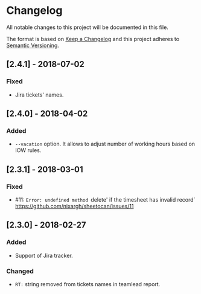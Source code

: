 # Changelog
All notable changes to this project will be documented in this file.

The format is based on [Keep a Changelog](http://keepachangelog.com/en/1.0.0/)
and this project adheres to [Semantic Versioning](http://semver.org/spec/v2.0.0.html).

## [2.4.1] - 2018-07-02
### Fixed
- Jira tickets' names.

## [2.4.0] - 2018-04-02
### Added
- `--vacation` option. It allows to adjust number of working hours based on IOW rules.

## [2.3.1] - 2018-03-01
### Fixed
- #11: `Error: undefined method `delete' if the timesheet has invalid record` https://github.com/nixargh/sheetocan/issues/11

## [2.3.0] - 2018-02-27
### Added
- Support of Jira tracker.

### Changed
- `RT:` string removed from tickets names in teamlead report.

